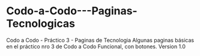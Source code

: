 # Codo-a-Codo---Paginas-Tecnologicas
Codo a Codo - Práctico 3 - Paginas de Tecnologia
Algunas paginas básicas en el práctico nro 3 de Codo a Codo
Funcional, con botones.
Version 1.0

